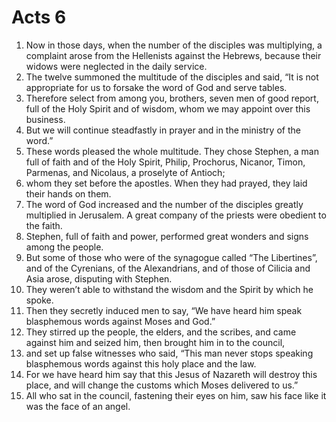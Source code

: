 ﻿
# Acts 6
1. Now in those days, when the number of the disciples was multiplying, a complaint arose from the Hellenists against the Hebrews, because their widows were neglected in the daily service. 
2. The twelve summoned the multitude of the disciples and said, “It is not appropriate for us to forsake the word of God and serve tables. 
3. Therefore select from among you, brothers, seven men of good report, full of the Holy Spirit and of wisdom, whom we may appoint over this business. 
4. But we will continue steadfastly in prayer and in the ministry of the word.” 
5. These words pleased the whole multitude. They chose Stephen, a man full of faith and of the Holy Spirit, Philip, Prochorus, Nicanor, Timon, Parmenas, and Nicolaus, a proselyte of Antioch; 
6. whom they set before the apostles. When they had prayed, they laid their hands on them. 
7. The word of God increased and the number of the disciples greatly multiplied in Jerusalem. A great company of the priests were obedient to the faith. 
8. Stephen, full of faith and power, performed great wonders and signs among the people. 
9. But some of those who were of the synagogue called “The Libertines”, and of the Cyrenians, of the Alexandrians, and of those of Cilicia and Asia arose, disputing with Stephen. 
10. They weren’t able to withstand the wisdom and the Spirit by which he spoke. 
11. Then they secretly induced men to say, “We have heard him speak blasphemous words against Moses and God.” 
12. They stirred up the people, the elders, and the scribes, and came against him and seized him, then brought him in to the council, 
13. and set up false witnesses who said, “This man never stops speaking blasphemous words against this holy place and the law. 
14. For we have heard him say that this Jesus of Nazareth will destroy this place, and will change the customs which Moses delivered to us.” 
15. All who sat in the council, fastening their eyes on him, saw his face like it was the face of an angel. 
